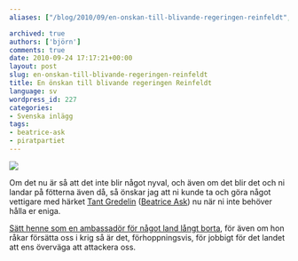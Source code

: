 ```yaml
---
aliases: ["/blog/2010/09/en-onskan-till-blivande-regeringen-reinfeldt", "/blog/2010/09/24/en-onskan-till-blivande-regeringen-reinfeldt"]

archived: true
authors: ['björn']
comments: true
date: 2010-09-24 17:17:21+00:00
layout: post
slug: en-onskan-till-blivande-regeringen-reinfeldt
title: En önskan till blivande regeringen Reinfeldt
language: sv
wordpress_id: 227
categories:
- Svenska inlägg
tags:
- beatrice-ask
- piratpartiet
---
```




[![](http://sanitarium.se/files/uploads/2010/09/Judge-Ask-480px-300x168.jpg)](http://rickfalkvinge.se/2010/06/10/ask-dredd-hittar-spar-av-olaga-rattssakerhet-och-ingriper-direkt/)

Om det nu är så att det inte blir något nyval, och även om det blir det och ni landar på fötterna även då, så önskar jag att ni kunde ta och göra något vettigare med härket [Tant Gredelin](http://www.annatroberg.com/2010/03/19/tant-gredelin-foresprakar-skampale/) ([Beatrice Ask](http://henrikalexandersson.blogspot.com/search/label/Beatrice%20Ask)) nu när ni inte behöver hålla er eniga. 

[Sätt henne som en ambassadör för något land långt borta](http://futuriteter.blogg.se/2010/september/reinfelds-chans.html), för även om hon råkar försätta oss i krig så är det, förhoppningsvis, för jobbigt för det landet att ens överväga att attackera oss.
